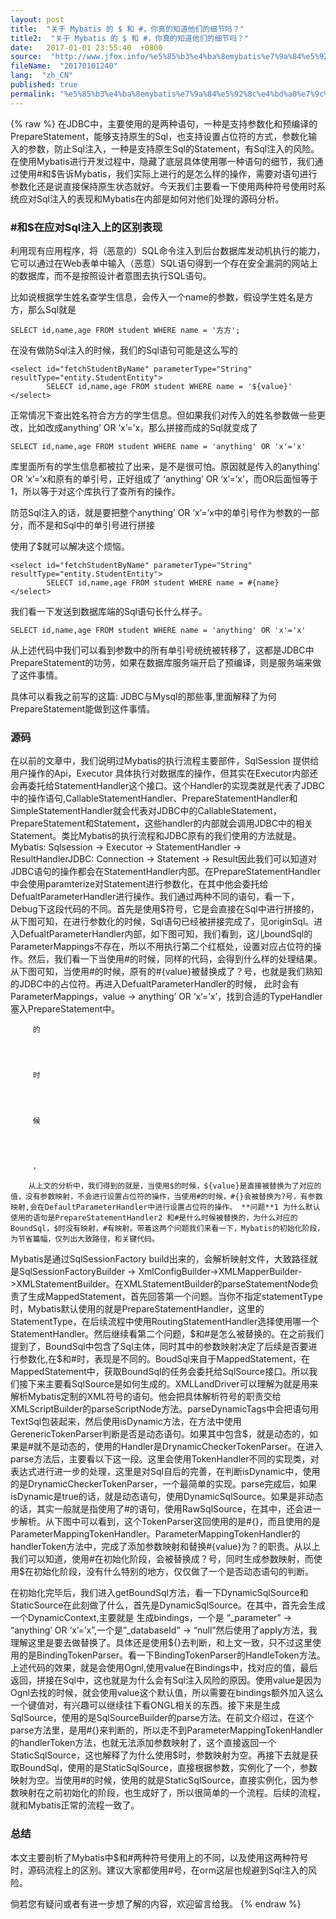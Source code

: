 ```yaml
---
layout: post
title:  "关于 Mybatis 的 $ 和 #，你真的知道他们的细节吗？"
title2:  "关于 Mybatis 的 $ 和 #，你真的知道他们的细节吗？"
date:   2017-01-01 23:55:40  +0800
source:  "http://www.jfox.info/%e5%85%b3%e4%ba%8emybatis%e7%9a%84%e5%92%8c%e4%bd%a0%e7%9c%9f%e7%9a%84%e7%9f%a5%e9%81%93%e4%bb%96%e4%bb%ac%e7%9a%84%e7%bb%86%e8%8a%82%e5%90%97-2.html"
fileName:  "20170101240"
lang:  "zh_CN"
published: true
permalink: "%e5%85%b3%e4%ba%8emybatis%e7%9a%84%e5%92%8c%e4%bd%a0%e7%9c%9f%e7%9a%84%e7%9f%a5%e9%81%93%e4%bb%96%e4%bb%ac%e7%9a%84%e7%bb%86%e8%8a%82%e5%90%97-2.html"
---
```

{% raw %}
在JDBC中，主要使用的是两种语句，一种是支持参数化和预编译的PrepareStatement，能够支持原生的Sql，也支持设置占位符的方式，参数化输入的参数，防止Sql注入，一种是支持原生Sql的Statement，有Sql注入的风险。在使用Mybatis进行开发过程中，隐藏了底层具体使用哪一种语句的细节，我们通过使用#和$告诉Mybatis，我们实际上进行的是怎么样的操作，需要对语句进行参数化还是说直接保持原生状态就好。今天我们主要看一下使用两种符号使用时系统应对Sql注入的表现和Mybatis在内部是如何对他们处理的源码分析。

### #和$在应对Sql注入上的区别表现

利用现有应用程序，将（恶意的）SQL命令注入到后台数据库发动机执行的能力，它可以通过在Web表单中输入（恶意）SQL语句得到一个存在安全漏洞的网站上的数据库，而不是按照设计者意图去执行SQL语句。

比如说根据学生姓名查学生信息，会传入一个name的参数，假设学生姓名是方方，那么Sql就是

    SELECT id,name,age FROM student WHERE name = '方方';
    

在没有做防Sql注入的时候，我们的Sql语句可能是这么写的

    <select id="fetchStudentByName" parameterType="String" resultType="entity.StudentEntity">
            SELECT id,name,age FROM student WHERE name = '${value}'
    </select>
    

正常情况下查出姓名符合方方的学生信息。但如果我们对传入的姓名参数做一些更改，比如改成anything’ OR ‘x’=’x，那么拼接而成的Sql就变成了

    SELECT id,name,age FROM student WHERE name = 'anything' OR 'x'='x'
    

库里面所有的学生信息都被拉了出来，是不是很可怕。原因就是传入的anything’ OR ‘x’=’x和原有的单引号，正好组成了 ‘anything’ OR ‘x’=’x’，而OR后面恒等于1，所以等于对这个库执行了查所有的操作。

防范Sql注入的话，就是要把整个anything’ OR ‘x’=’x中的单引号作为参数的一部分，而不是和Sql中的单引号进行拼接

使用了$就可以解决这个烦恼。

    <select id="fetchStudentByName" parameterType="String" resultType="entity.StudentEntity">
            SELECT id,name,age FROM student WHERE name = #{name}
    </select>
    

我们看一下发送到数据库端的Sql语句长什么样子。

    SELECT id,name,age FROM student WHERE name = 'anything' OR 'x'='x'
    

从上述代码中我们可以看到参数中的所有单引号统统被转移了，这都是JDBC中PrepareStatement的功劳，如果在数据库服务端开启了预编译，则是服务端来做了这件事情。

具体可以看我之前写的这篇: JDBC与Mysql的那些事,里面解释了为何PrepareStatement能做到这件事情。

### 源码

在以前的文章中，我们说明过Mybatis的执行流程主要部件，SqlSession 提供给用户操作的Api，Executor 具体执行对数据库的操作，但其实在Executor内部还会再委托给StatementHandler这个接口。这个Handler的实现类就是代表了JDBC中的操作语句,CallableStatementHandler、PrepareStatementHandler和SimpleStatementHandler就会代表对JDBC中的CallableStatement，PrepareStatement和Statement，这些handler的内部就会调用JDBC中的相关Statement。类比Mybatis的执行流程和JDBC原有的我们使用的方法就是。Mybatis: Sqlsession -> Executor -> StatementHandler -> ResultHandlerJDBC: Connection -> Statement -> Result因此我们可以知道对JDBC语句的操作都会在StatementHandler内部。在PrepareStatementHandler中会使用paramterize对Statement进行参数化，在其中他会委托给DefualtParameterHandler进行操作。我们通过两种不同的语句，看一下，Debug下这段代码的不同。首先是使用$符号，它是会直接在Sql中进行拼接的，从下图可知，在进行参数化的时候，Sql语句已经被拼接完成了，见originSql。进入DefualtParameterHandler内部，如下图可知，我们看到，这儿boundSql的ParameterMappings不存在，所以不用执行第二个红框处，设置对应占位符的操作。然后，我们看一下当使用#的时候，同样的代码，会得到什么样的处理结果。从下图可知，当使用#的时候，原有的#{value}被替换成了？号，也就是我们熟知的JDBC中的占位符。再进入DefualtParameterHandler的时候， 此时会有ParameterMappings，value -> anything’ OR ‘x’=’x’，找到合适的TypeHandler塞入PrepareStatement中。 
       
       
         的 
        
       
       
       
         时 
        
       
       
       
         候 
        
       
       
       
         ， 
        
        从上文的分析中，我们得到的就是，当使用$的时候，${value}是直接被替换为了对应的值，没有参数映射，不会进行设置占位符的操作，当使用#的时候，#{}会被替换为?号，有参数映射,会在DefaultParameterHandler中进行设置占位符的操作。 **问题**1 为什么默认使用的语句是PrepareStatementHandler2 和#是什么时候被替换的，为什么对应的BoundSql，$时没有映射，#有映射。带着这两个问题我们来看一下，Mybatis的初始化阶段，为节省篇幅，仅列出大致路径，和关键代码。

Mybatis是通过SqlSessionFactory build出来的，会解析映射文件，大致路径就是SqlSessionFactoryBuilder -> XmlConfigBuilder->XMLMapperBuilder->XMLStatementBuilder。在XMLStatementBuilder的parseStatementNode负责了生成MappedStatement，首先回答第一个问题。当你不指定statementType时，Mybatis默认使用的就是PrepareStatementHandler，这里的StatementType，在后续流程中使用RoutingStatementHandler选择使用哪一个StatementHandler。然后继续看第二个问题，$和#是怎么被替换的。在之前我们提到了，BoundSql中包含了Sql主体，同时其中的参数映射决定了后续是否要进行参数化,在$和#时，表现是不同的。BoudSql来自于MappedStatement，在MappedStatement中，获取BoundSql的任务会委托给SqlSource接口。所以我们接下来主要看SqlSource是如何生成的。XMLLandDriver可以理解为就是用来解析Mybatis定制的XML符号的语句。他会把具体解析符号的职责交给XMLScriptBuilder的parseScriptNode方法。parseDynamicTags中会把语句用TextSql包装起来，然后使用isDynamic方法，在方法中使用GerenericTokenParser判断是否是动态语句。如果其中包含$，就是动态的，如果是#就不是动态的，使用的Handler是DrynamicCheckerTokenParser。在进入parse方法后，主要看以下这一段。这里会使用TokenHandler不同的实现类，对表达式进行进一步的处理，这里是对Sql自后的完善，在判断isDynamic中，使用的是DrynamicCheckerTokenParser，一个最简单的实现。parse完成后，如果isDynamic是true的话，就是动态语句，使用DynamicSqlSource。如果是非动态的话，其实一般就是指使用了#的语句，使用RawSqlSource，在其中，还会进一步解析。从下图中可以看到，这个TokenParser这回使用的是#{}，而且使用的是ParameterMappingTokenHandler。ParameterMappingTokenHandler的handlerToken方法中，完成了添加参数映射和替换#{value}为？的职责。从以上我们可以知道，使用#在初始化阶段，会被替换成？号，同时生成参数映射，而使用$在初始化阶段，没有什么特别的地方，仅仅做了一个是否动态语句的判断。

在初始化完毕后，我们进入getBoundSql方法，看一下DynamicSqlSource和StaticSource在此刻做了什么，首先是DynamicSqlSource。在其中，首先会生成一个DynamicContext,主要就是 生成bindings，一个是 “_parameter” -> “anything’ OR ‘x’=’x”,一个是”_databaseId” -> “null”然后使用了apply方法，我理解这里是要去做替换了。具体还是使用${}去判断，和上文一致，只不过这里使用的是BindingTokenParser。看一下BindingTokenParser的HandleToken方法。上述代码的效果，就是会使用Ognl,使用value在Bindings中，找对应的值，最后返回，拼接在Sql中，这也就是为什么会有Sql注入风险的原因。使用value是因为Ognl去找的时候，就会使用value这个默认值，所以需要在bindings额外加入这么一个键值对，有兴趣可以继续往下看ONGL相关的东西。接下来是生成SqlSource，使用的是SqlSourceBuilder的parse方法。在前文介绍过，在这个parse方法里，是用#{}来判断的，所以走不到ParameterMappingTokenHandler的handlerToken方法，也就无法添加参数映射了，这个直接返回一个StaticSqlSource，这也解释了为什么使用$时，参数映射为空。再接下去就是获取BoundSql，使用的是StaticSqlSource，直接根据参数，实例化了一个，参数映射为空。当使用#的时候，使用的就是StaticSqlSource，直接实例化，因为参数映射在之前初始化的阶段，也生成好了，所以很简单的一个流程。后续的流程，就和Mybatis正常的流程一致了。

### 总结

本文主要剖析了Mybatis中$和#两种符号使用上的不同，以及使用这两种符号时，源码流程上的区别。建议大家都使用#号，在orm这层也规避到Sql注入的风险。

倘若您有疑问或者有进一步想了解的内容，欢迎留言给我。
{% endraw %}
